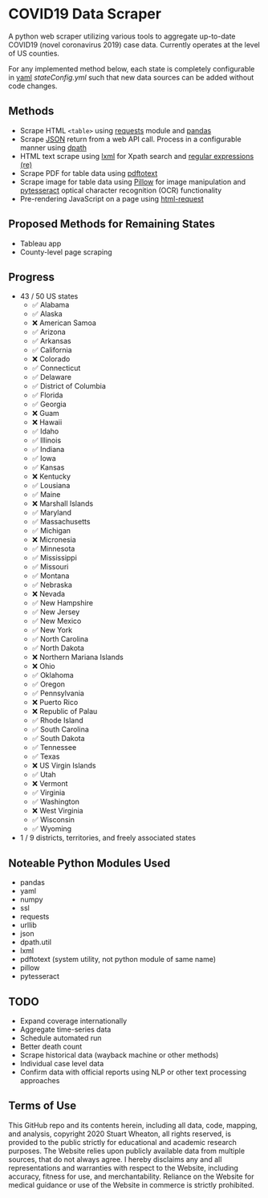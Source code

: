 # COVID19 Data Scraper
A python web scraper utilizing various tools to aggregate up-to-date COVID19 (novel coronavirus 2019) case data. Currently operates at the level of US counties.

For any implemented method below, each state is completely configurable in [yaml](https://pyyaml.org/wiki/PyYAMLDocumentation) _stateConfig.yml_ such that new data sources can be added without code changes.


## Methods
- Scrape HTML ```<table>``` using [requests](https://requests.readthedocs.io/en/master/) module and [pandas](https://pandas.pydata.org/)
- Scrape [JSON](https://docs.python.org/3/library/json.html) return from a web API call. Process in a configurable manner using [dpath](https://pypi.org/project/dpath/)
- HTML text scrape using [lxml](https://lxml.de/) for Xpath search and [regular expressions (re)](https://docs.python.org/3/library/re.html)
- Scrape PDF for table data using [pdftotext](https://www.xpdfreader.com/pdftotext-man.html)
- Scrape image for table data using [Pillow](https://pillow.readthedocs.io/en/stable/) for image manipulation and [pytesseract](https://pypi.org/project/pytesseract/) optical character recognition (OCR) functionality
- Pre-rendering JavaScript on a page using [html-request](https://pypi.org/project/requests-html/)

## Proposed Methods for Remaining States
- Tableau app
- County-level page scraping

## Progress
- 43 / 50 US states
  - :white_check_mark: Alabama
  - :white_check_mark: Alaska
  - :x: American Samoa
  - :white_check_mark: Arizona
  - :white_check_mark: Arkansas
  - :white_check_mark: California
  - :x: Colorado
  - :white_check_mark: Connecticut
  - :white_check_mark: Delaware
  - :white_check_mark: District of Columbia
  - :white_check_mark: Florida
  - :white_check_mark: Georgia
  - :x: Guam
  - :x: Hawaii
  - :white_check_mark: Idaho
  - :white_check_mark: Illinois
  - :white_check_mark: Indiana
  - :white_check_mark: Iowa
  - :white_check_mark: Kansas
  - :x: Kentucky
  - :white_check_mark: Lousiana
  - :white_check_mark: Maine
  - :x: Marshall Islands
  - :white_check_mark: Maryland
  - :white_check_mark: Massachusetts
  - :white_check_mark: Michigan
  - :x: Micronesia
  - :white_check_mark: Minnesota
  - :white_check_mark: Mississippi
  - :white_check_mark: Missouri
  - :white_check_mark: Montana
  - :white_check_mark: Nebraska
  - :x: Nevada
  - :white_check_mark: New Hampshire
  - :white_check_mark: New Jersey
  - :white_check_mark: New Mexico
  - :white_check_mark: New York
  - :white_check_mark: North Carolina
  - :white_check_mark: North Dakota
  - :x: Northern Mariana Islands
  - :x: Ohio
  - :white_check_mark: Oklahoma
  - :white_check_mark: Oregon
  - :white_check_mark: Pennsylvania
  - :x: Puerto Rico
  - :x: Republic of Palau
  - :white_check_mark: Rhode Island
  - :white_check_mark: South Carolina
  - :white_check_mark: South Dakota
  - :white_check_mark: Tennessee
  - :white_check_mark: Texas
  - :x: US Virgin Islands
  - :white_check_mark: Utah
  - :x: Vermont
  - :white_check_mark: Virginia
  - :white_check_mark: Washington
  - :x: West Virginia
  - :white_check_mark: Wisconsin
  - :white_check_mark: Wyoming
- 1 / 9 districts, territories, and freely associated states

## Noteable Python Modules Used
- pandas
- yaml
- numpy
- ssl
- requests
- urllib
- json
- dpath.util
- lxml
- pdftotext (system utility, not python module of same name)
- pillow
- pytesseract

## TODO
- Expand coverage internationally
- Aggregate time-series data
- Schedule automated run
- Better death count
- Scrape historical data (wayback machine or other methods)
- Individual case level data
- Confirm data with official reports using NLP or other text processing approaches

## Terms of Use
This GitHub repo and its contents herein, including all data, code, mapping, and analysis, copyright 2020 Stuart Wheaton, all rights reserved, is provided to the public strictly for educational and academic research purposes. The Website relies upon publicly available data from multiple sources, that do not always agree. I hereby disclaims any and all representations and warranties with respect to the Website, including accuracy, fitness for use, and merchantability. Reliance on the Website for medical guidance or use of the Website in commerce is strictly prohibited.
